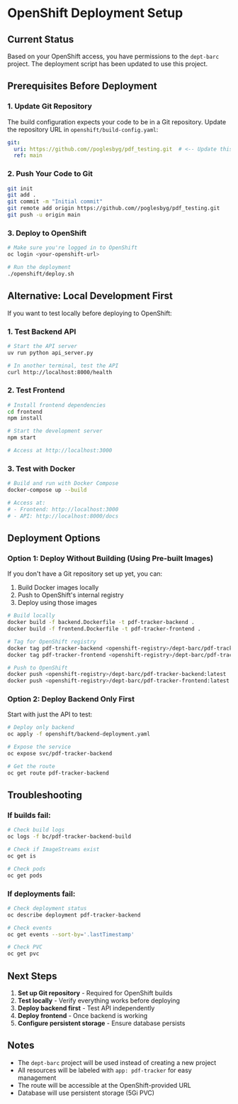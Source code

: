 # OpenShift Deployment Setup

## Current Status

Based on your OpenShift access, you have permissions to the `dept-barc` project. The deployment script has been updated to use this project.

## Prerequisites Before Deployment

### 1. Update Git Repository

The build configuration expects your code to be in a Git repository. Update the repository URL in `openshift/build-config.yaml`:

```yaml
git:
  uri: https://github.com//poglesbyg/pdf_testing.git  # <-- Update this
  ref: main
```

### 2. Push Your Code to Git

```bash
git init
git add .
git commit -m "Initial commit"
git remote add origin https://github.com//poglesbyg/pdf_testing.git
git push -u origin main
```

### 3. Deploy to OpenShift

```bash
# Make sure you're logged in to OpenShift
oc login <your-openshift-url>

# Run the deployment
./openshift/deploy.sh
```

## Alternative: Local Development First

If you want to test locally before deploying to OpenShift:

### 1. Test Backend API

```bash
# Start the API server
uv run python api_server.py

# In another terminal, test the API
curl http://localhost:8000/health
```

### 2. Test Frontend

```bash
# Install frontend dependencies
cd frontend
npm install

# Start the development server
npm start

# Access at http://localhost:3000
```

### 3. Test with Docker

```bash
# Build and run with Docker Compose
docker-compose up --build

# Access at:
# - Frontend: http://localhost:3000
# - API: http://localhost:8000/docs
```

## Deployment Options

### Option 1: Deploy Without Building (Using Pre-built Images)

If you don't have a Git repository set up yet, you can:

1. Build Docker images locally
2. Push to OpenShift's internal registry
3. Deploy using those images

```bash
# Build locally
docker build -f backend.Dockerfile -t pdf-tracker-backend .
docker build -f frontend.Dockerfile -t pdf-tracker-frontend .

# Tag for OpenShift registry
docker tag pdf-tracker-backend <openshift-registry>/dept-barc/pdf-tracker-backend:latest
docker tag pdf-tracker-frontend <openshift-registry>/dept-barc/pdf-tracker-frontend:latest

# Push to OpenShift
docker push <openshift-registry>/dept-barc/pdf-tracker-backend:latest
docker push <openshift-registry>/dept-barc/pdf-tracker-frontend:latest
```

### Option 2: Deploy Backend Only First

Start with just the API to test:

```bash
# Deploy only backend
oc apply -f openshift/backend-deployment.yaml

# Expose the service
oc expose svc/pdf-tracker-backend

# Get the route
oc get route pdf-tracker-backend
```

## Troubleshooting

### If builds fail:
```bash
# Check build logs
oc logs -f bc/pdf-tracker-backend-build

# Check if ImageStreams exist
oc get is

# Check pods
oc get pods
```

### If deployments fail:
```bash
# Check deployment status
oc describe deployment pdf-tracker-backend

# Check events
oc get events --sort-by='.lastTimestamp'

# Check PVC
oc get pvc
```

## Next Steps

1. **Set up Git repository** - Required for OpenShift builds
2. **Test locally** - Verify everything works before deploying
3. **Deploy backend first** - Test API independently
4. **Deploy frontend** - Once backend is working
5. **Configure persistent storage** - Ensure database persists

## Notes

- The `dept-barc` project will be used instead of creating a new project
- All resources will be labeled with `app: pdf-tracker` for easy management
- The route will be accessible at the OpenShift-provided URL
- Database will use persistent storage (5Gi PVC)
